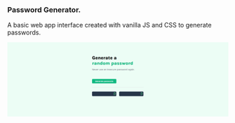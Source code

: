 ### Password Generator.

A basic web app interface created with vanilla JS and CSS to generate passwords.

![App](/images/passwordGenerator.png)